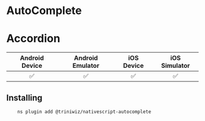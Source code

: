 # AutoComplete

# Accordion

|   Android Device  |   Android Emulator    |   iOS Device  |   iOS Simulator   |
| :-------------:     |:-------------:        |:-------------:| :-----:            |
| :white_check_mark:|:white_check_mark:     |:white_check_mark:|    :white_check_mark:| 


## Installing 

```base
    ns plugin add @triniwiz/nativescript-autocomplete
```